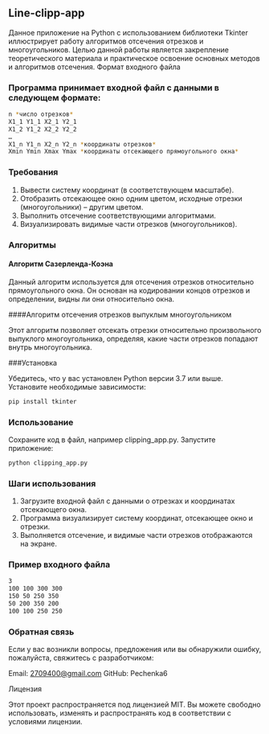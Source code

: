 ## Line-clipp-app

Данное приложение на Python с использованием библиотеки Tkinter иллюстрирует работу алгоритмов отсечения отрезков и многоугольников. Целью данной работы является закрепление теоретического материала и практическое освоение основных методов и алгоритмов отсечения.
Формат входного файла

### Программа принимает входной файл с данными в следующем формате:
```bash
n *число отрезков*
X1_1 Y1_1 X2_1 Y2_1
X1_2 Y1_2 X2_2 Y2_2
…
X1_n Y1_n X2_n Y2_n *координаты отрезков*
Xmin Ymin Xmax Ymax *координаты отсекающего прямоугольного окна*
```
### Требования

1. Вывести систему координат (в соответствующем масштабе).
2. Отобразить отсекающее окно одним цветом, исходные отрезки (многоугольники) – другим цветом.
3. Выполнить отсечение соответствующими алгоритмами.
4. Визуализировать видимые части отрезков (многоугольников).

### Алгоритмы
#### Алгоритм Сазерленда-Коэна

Данный алгоритм используется для отсечения отрезков относительно прямоугольного окна. Он основан на кодировании концов отрезков и определении, видны ли они относительно окна.

####Алгоритм отсечения отрезков выпуклым многоугольником

Этот алгоритм позволяет отсекать отрезки относительно произвольного выпуклого многоугольника, определяя, какие части отрезков попадают внутрь многоугольника.

###Установка

Убедитесь, что у вас установлен Python версии 3.7 или выше.
Установите необходимые зависимости:
```bash
pip install tkinter
```
### Использование

Сохраните код в файл, например clipping_app.py.
Запустите приложение:
```bash
python clipping_app.py
```
### Шаги использования

1. Загрузите входной файл с данными о отрезках и координатах отсекающего окна.
2. Программа визуализирует систему координат, отсекающее окно и отрезки.
3. Выполняется отсечение, и видимые части отрезков отображаются на экране.

### Пример входного файла

```bash
3
100 100 300 300
150 50 250 350
50 200 350 200
100 100 250 250
```
### Обратная связь

Если у вас возникли вопросы, предложения или вы обнаружили ошибку, пожалуйста, свяжитесь с разработчиком:

Email: 2709400@gmail.com
GitHub: Pechenka6

Лицензия

Этот проект распространяется под лицензией MIT. Вы можете свободно использовать, изменять и распространять код в соответствии с условиями лицензии.
